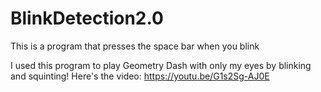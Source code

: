 # BlinkDetection2.0
This is a program that presses the space bar when you blink

I used this program to play Geometry Dash with only my eyes by blinking and squinting!
Here's the video: https://youtu.be/G1s2Sg-AJ0E
